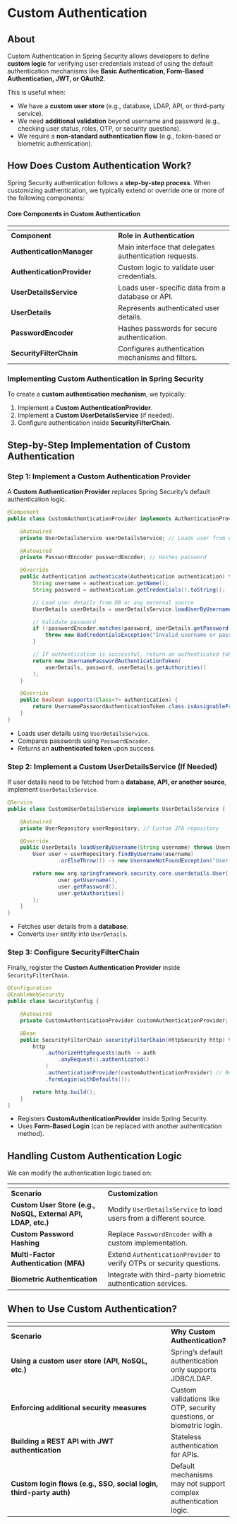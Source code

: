 # Custom Authentication

## About

Custom Authentication in Spring Security allows developers to define **custom logic** for verifying user credentials instead of using the default authentication mechanisms like **Basic Authentication, Form-Based Authentication, JWT, or OAuth2**.

This is useful when:

* We have a **custom user store** (e.g., database, LDAP, API, or third-party service).
* We need **additional validation** beyond username and password (e.g., checking user status, roles, OTP, or security questions).
* We require a **non-standard authentication flow** (e.g., token-based or biometric authentication).

## **How Does Custom Authentication Work?**

Spring Security authentication follows a **step-by-step process**. When customizing authentication, we typically extend or override one or more of the following components:

#### **Core Components in Custom Authentication**

<table data-header-hidden><thead><tr><th width="227"></th><th></th></tr></thead><tbody><tr><td><strong>Component</strong></td><td><strong>Role in Authentication</strong></td></tr><tr><td><strong>AuthenticationManager</strong></td><td>Main interface that delegates authentication requests.</td></tr><tr><td><strong>AuthenticationProvider</strong></td><td>Custom logic to validate user credentials.</td></tr><tr><td><strong>UserDetailsService</strong></td><td>Loads user-specific data from a database or API.</td></tr><tr><td><strong>UserDetails</strong></td><td>Represents authenticated user details.</td></tr><tr><td><strong>PasswordEncoder</strong></td><td>Hashes passwords for secure authentication.</td></tr><tr><td><strong>SecurityFilterChain</strong></td><td>Configures authentication mechanisms and filters.</td></tr></tbody></table>

### **Implementing Custom Authentication in Spring Security**

To create a **custom authentication mechanism**, we typically:

1. Implement a **Custom AuthenticationProvider**.
2. Implement a **Custom UserDetailsService** (if needed).
3. Configure authentication inside **SecurityFilterChain**.

## **Step-by-Step Implementation of Custom Authentication**

### **Step 1: Implement a Custom Authentication Provider**

A **Custom Authentication Provider** replaces Spring Security’s default authentication logic.

```java
@Component
public class CustomAuthenticationProvider implements AuthenticationProvider {

    @Autowired
    private UserDetailsService userDetailsService; // Loads user from database

    @Autowired
    private PasswordEncoder passwordEncoder; // Hashes password

    @Override
    public Authentication authenticate(Authentication authentication) throws AuthenticationException {
        String username = authentication.getName();
        String password = authentication.getCredentials().toString();

        // Load user details from DB or any external source
        UserDetails userDetails = userDetailsService.loadUserByUsername(username);

        // Validate password
        if (!passwordEncoder.matches(password, userDetails.getPassword())) {
            throw new BadCredentialsException("Invalid username or password");
        }

        // If authentication is successful, return an authenticated token
        return new UsernamePasswordAuthenticationToken(
            userDetails, password, userDetails.getAuthorities()
        );
    }

    @Override
    public boolean supports(Class<?> authentication) {
        return UsernamePasswordAuthenticationToken.class.isAssignableFrom(authentication);
    }
}
```

* Loads user details using `UserDetailsService`.
* Compares passwords using `PasswordEncoder`.
* Returns an **authenticated token** upon success.

### **Step 2: Implement a Custom UserDetailsService (If Needed)**

If user details need to be fetched from a **database, API, or another source**, implement `UserDetailsService`.

```java
@Service
public class CustomUserDetailsService implements UserDetailsService {

    @Autowired
    private UserRepository userRepository; // Custom JPA repository

    @Override
    public UserDetails loadUserByUsername(String username) throws UsernameNotFoundException {
        User user = userRepository.findByUsername(username)
                .orElseThrow(() -> new UsernameNotFoundException("User not found"));

        return new org.springframework.security.core.userdetails.User(
                user.getUsername(), 
                user.getPassword(), 
                user.getAuthorities()
        );
    }
}
```

* Fetches user details from a **database**.
* Converts `User` entity into `UserDetails`.

### **Step 3: Configure SecurityFilterChain**

Finally, register the **Custom Authentication Provider** inside `SecurityFilterChain`.

```java
@Configuration
@EnableWebSecurity
public class SecurityConfig {

    @Autowired
    private CustomAuthenticationProvider customAuthenticationProvider;

    @Bean
    public SecurityFilterChain securityFilterChain(HttpSecurity http) throws Exception {
        http
            .authorizeHttpRequests(auth -> auth
                .anyRequest().authenticated()
            )
            .authenticationProvider(customAuthenticationProvider) // Register custom authentication
            .formLogin(withDefaults());

        return http.build();
    }
}
```

* Registers **CustomAuthenticationProvider** inside Spring Security.
* Uses **Form-Based Login** (can be replaced with another authentication method).

## **Handling Custom Authentication Logic**

We can modify the authentication logic based on:

<table data-header-hidden data-full-width="true"><thead><tr><th></th><th></th></tr></thead><tbody><tr><td><strong>Scenario</strong></td><td><strong>Customization</strong></td></tr><tr><td><strong>Custom User Store (e.g., NoSQL, External API, LDAP, etc.)</strong></td><td>Modify <code>UserDetailsService</code> to load users from a different source.</td></tr><tr><td><strong>Custom Password Hashing</strong></td><td>Replace <code>PasswordEncoder</code> with a custom implementation.</td></tr><tr><td><strong>Multi-Factor Authentication (MFA)</strong></td><td>Extend <code>AuthenticationProvider</code> to verify OTPs or security questions.</td></tr><tr><td><strong>Biometric Authentication</strong></td><td>Integrate with third-party biometric authentication services.</td></tr></tbody></table>

## **When to Use Custom Authentication?**

<table data-header-hidden data-full-width="true"><thead><tr><th width="384"></th><th></th></tr></thead><tbody><tr><td><strong>Scenario</strong></td><td><strong>Why Custom Authentication?</strong></td></tr><tr><td><strong>Using a custom user store (API, NoSQL, etc.)</strong></td><td>Spring’s default authentication only supports JDBC/LDAP.</td></tr><tr><td><strong>Enforcing additional security measures</strong></td><td>Custom validations like OTP, security questions, or biometric login.</td></tr><tr><td><strong>Building a REST API with JWT authentication</strong></td><td>Stateless authentication for APIs.</td></tr><tr><td><strong>Custom login flows (e.g., SSO, social login, third-party auth)</strong></td><td>Default mechanisms may not support complex authentication logic.</td></tr></tbody></table>
